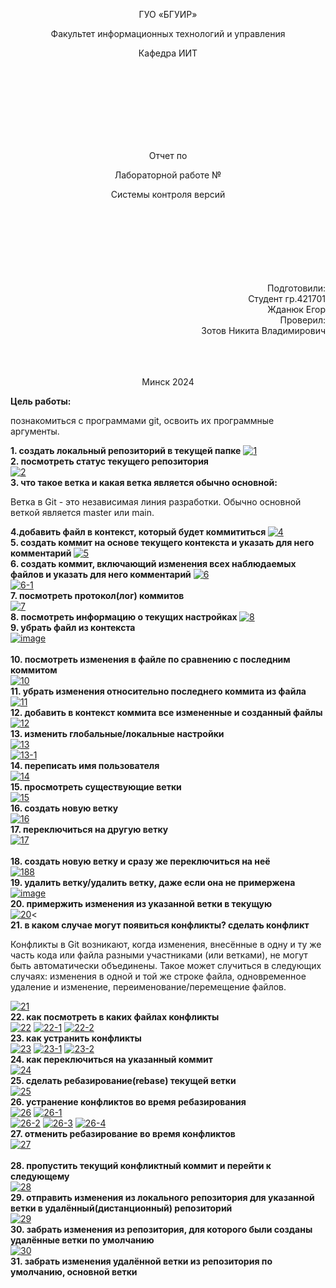 <p align="center">
ГУО «БГУИР»
</p>
<p align="center">
Факультет информационных технологий и управления
</p>
<p align="center">
Кафедра ИИТ
</p>
<br><br><br><br><br><br><br>
<p align="center">Отчет по</p>
<p align="center">Лабораторной работе №</p>
<p align="center">Системы контроля версий</p>
<br><br><br><br><br><br><br>
<div align="right">Подготовили:</div>
                                                                                                    <div align="right">Студент гр.421701</div>
<div align="right">Жданюк Егор</div>
<div align="right">Проверил:</div>
<div align="right">Зотов Никита Владимирович</div>
<br><br><br>
<p align="center">Минск 2024</p>
<b>Цель работы:</b><p> познакомиться с программами git, освоить их программные аргументы.</p>
<b>1.	создать локальный репозиторий в текущей папке</b>
<a href="https://ibb.co/zfx3nLH"><img src="https://i.ibb.co/ry0B7Lf/1.png" alt="1" border="0"></a><br>
<b>2.	посмотреть статус текущего репозитория</b><br>
<a href="https://ibb.co/JcWzY9y"><img src="https://i.ibb.co/0npf0xF/2.png" alt="2" border="0"></a><br>
<b>3. что такое ветка и какая ветка является обычно основной:</b>
<p>Ветка в Git - это независимая линия разработки. Обычно основной веткой является master или main.</p>
<b>4.добавить файл в контекст, который будет коммититься </b>
<a href="https://ibb.co/mcSfdP4"><img src="https://i.ibb.co/LZvVBs1/4.png" alt="4" border="0"></a><br>
<b>5. создать коммит на основе текущего контекста и указать для него комментарий </b>
<a href="https://ibb.co/xYJ17cf"><img src="https://i.ibb.co/LrnxZqJ/5.png" alt="5" border="0"></a><br>
<b>6. создать коммит, включающий изменения всех наблюдаемых файлов и указать для него комментарий</b>
<a href="https://ibb.co/cybLSY4"><img src="https://i.ibb.co/CwJ23PR/6.png" alt="6" border="0"></a><br /><a target='_blank' href='https://ru.imgbb.com/'></a>
<a href="https://ibb.co/Vp4nkJC"><img src="https://i.ibb.co/rfr8XFp/6-1.png" alt="6-1" border="0"></a><br>
<b>7. посмотреть протокол(лог) коммитов </b><br>
<a href="https://ibb.co/YyG9hSj"><img src="https://i.ibb.co/3MHXcbh/7.png" alt="7" border="0"></a><br>
<b>8. посмотреть информацию о текущих настройках </b>
<a href="https://ibb.co/82pWJQB"><img src="https://i.ibb.co/bLZSxG3/8.png" alt="8" border="0"></a><br>
<b>9. убрать файл из контекста</b><br>
<a href="https://ibb.co/YhhMvhc"><img src="https://i.ibb.co/bXXZpXs/image.png" alt="image" border="0"></a><br /><a target='_blank' href='https://ru.imgbb.com/'></a><br />
<b>10. посмотреть изменения в файле по сравнению с последним коммитом</b><br>
<a href="https://ibb.co/7ypwfXm"><img src="https://i.ibb.co/yskw9Xj/10.png" alt="10" border="0"></a><br>
<b>11. убрать изменения относительно последнего коммита из файла</b><br>
<a href="https://ibb.co/CMH1yr6"><img src="https://i.ibb.co/VQqjGKx/11.png" alt="11" border="0"></a><br>
<b>12. добавить в контекст коммита все измененные и созданный файлы</b><br>
<a href="https://ibb.co/3N5JmKG"><img src="https://i.ibb.co/BZH12kd/12.png" alt="12" border="0"></a><br>
<b>13. изменить глобальные/локальные настройки</b><br>
<a href="https://ibb.co/XFYGG5N"><img src="https://i.ibb.co/GCHrrMB/13.png" alt="13" border="0"></a><br>
<a href="https://ibb.co/Rc0fV45"><img src="https://i.ibb.co/Hqz6kpJ/13-1.png" alt="13-1" border="0"></a><br>
<b>14. переписать имя пользователя</b><br>
<a href="https://ibb.co/379bVyn"><img src="https://i.ibb.co/6m7SGRk/14.png" alt="14" border="0"></a><br>
<b>15. просмотреть существующие ветки</b><br>
<a href="https://ibb.co/G2HJvyW"><img src="https://i.ibb.co/ncP0s97/15.png" alt="15" border="0"></a><br>
<b>16. создать новую ветку</b><br>
<a href="https://ibb.co/r7MNDSS"><img src="https://i.ibb.co/WxFjmww/16.png" alt="16" border="0"></a><br>
<b>17. переключиться на другую ветку</b><br>
<a href="https://ibb.co/NC92kM8"><img src="https://i.ibb.co/r0x2LVC/17.png" alt="17" border="0"></a><br /><a target='_blank' href='https://ru.imgbb.com/'></a><br />
<b>18. создать новую ветку и сразу же переключиться на неё</b><br>
<a href="https://ibb.co/QHNdFV4"><img src="https://i.ibb.co/2MtN7rT/188.png" alt="188" border="0"></a><br>
<b>19. удалить ветку/удалить ветку, даже если она не примержена</b><br>
<a href="https://ibb.co/Sf8GRtk"><img src="https://i.ibb.co/QDRtrPW/image.png" alt="image" border="0"></a><br>
<b>20. примержить изменения из указанной ветки в текущую</b><br>
<a href="https://ibb.co/t8JLHWx"><img src="https://i.ibb.co/Wg2VHYP/20.png" alt="20" border="0"></a><<br>
<b>21. в каком случае могут появиться конфликты? сделать конфликт</b><br>
<p>Конфликты в Git возникают, когда изменения, внесённые в одну и ту же часть кода или файла разными участниками (или ветками), не могут быть автоматически объединены. Такое может случиться в следующих случаях: изменения в одной и той же строке файла, одновременное удаление и изменение, переименование/перемещение файлов.</p>
<a href="https://ibb.co/rMRKtRB"><img src="https://i.ibb.co/q93Ln3H/21.png" alt="21" border="0"></a><br>
<b>22. как посмотреть в каких файлах конфликты</b><br>
<a href="https://ibb.co/QCyYkMx"><img src="https://i.ibb.co/MGFPf7J/22.png" alt="22" border="0"></a>
<a href="https://ibb.co/qJxMfJm"><img src="https://i.ibb.co/0sQjSsY/22-1.png" alt="22-1" border="0"></a>
<a href="https://ibb.co/ZYbYbKf"><img src="https://i.ibb.co/dLHLH6f/22-2.png" alt="22-2" border="0"></a><br>
<b>23. как устранить конфликты</b><br>
<a href="https://ibb.co/Ch0hyST"><img src="https://i.ibb.co/6gsgSqf/23.png" alt="23" border="0"></a>
<a href="https://ibb.co/FVdCStP"><img src="https://i.ibb.co/xHrdpQ4/23-1.png" alt="23-1" border="0"></a>
<a href="https://ibb.co/5cHGxnN"><img src="https://i.ibb.co/2K4WYsD/23-2.png" alt="23-2" border="0"></a><br>
<b>24. как переключиться на указанный коммит</b><br>
<a href="https://ibb.co/YPcLmTh"><img src="https://i.ibb.co/17rm1JT/24.png" alt="24" border="0"></a><br>
<b>25. сделать ребазирование(rebase) текущей ветки</b><br>
<a href="https://ibb.co/KDJwZg7"><img src="https://i.ibb.co/pQSyDTZ/25.png" alt="25" border="0"></a><br>
<b>26. устранение конфликтов во время ребазирования</b><br>
<a href="https://ibb.co/5nD0cNL"><img src="https://i.ibb.co/vQ5Fz7k/26.png" alt="26" border="0"></a>
<a href="https://ibb.co/KybygV2"><img src="https://i.ibb.co/LpYpy9x/26-1.png" alt="26-1" border="0"></a><br /><a target='_blank' href='https://ru.imgbb.com/'></a>
<a href="https://ibb.co/f4FPH25"><img src="https://i.ibb.co/jgf1DT2/26-2.png" alt="26-2" border="0"></a>
<a href="https://ibb.co/DtXRjHt"><img src="https://i.ibb.co/wRHz2FR/26-3.png" alt="26-3" border="0"></a>
<a href="https://ibb.co/TBJwqpK"><img src="https://i.ibb.co/0j1nV8B/26-4.png" alt="26-4" border="0"></a><br>
<b>27. отменить ребазирование во время конфликтов</b><br>
<a href="https://ibb.co/ggvgWLJ"><img src="https://i.ibb.co/mzvzyV4/27.png" alt="27" border="0"></a><br /><a target='_blank' href='https://ru.imgbb.com/'></a><br />
<b>28. пропустить текущий конфликтный коммит и перейти к следующему</b><br>
<a href="https://ibb.co/Rczp47h"><img src="https://i.ibb.co/bXzgR7H/28.png" alt="28" border="0"></a><br>
<b>29. отправить изменения из локального репозитория для указанной ветки в удалённый(дистанционный) репозиторий</b><br>
<a href="https://ibb.co/hgtPW31"><img src="https://i.ibb.co/S69hnF7/29.png" alt="29" border="0"></a><br>
<b>30. забрать изменения из репозитория, для которого были созданы удалённые ветки по умолчанию</b><br>
<a href="https://ibb.co/RgXKZD5"><img src="https://i.ibb.co/hgGNhmq/30.png" alt="30" border="0"></a><br>
<b>31. забрать изменения удалённой ветки из репозитория по умолчанию, основной ветки</b><br>
